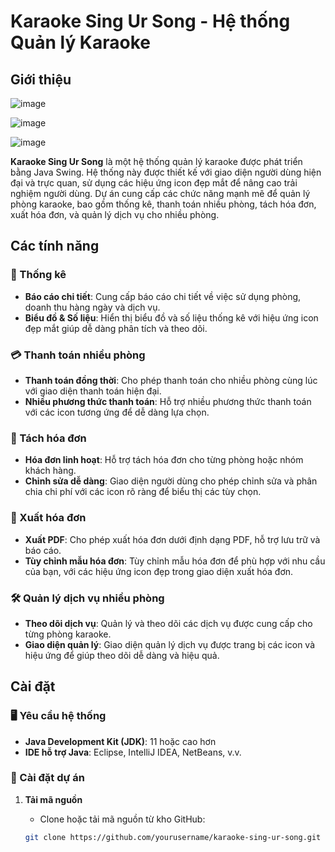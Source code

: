 # Karaoke Sing Ur Song - Hệ thống Quản lý Karaoke

## Giới thiệu

![image](https://github.com/user-attachments/assets/6e76c4eb-6c28-4a1d-ace7-efe1a6c91f87)

![image](https://github.com/user-attachments/assets/6359e52e-bc35-437b-b5de-856744ae8509)

![image](https://github.com/user-attachments/assets/c97d4640-9eb2-4905-9a1b-e7c87f27707b)

**Karaoke Sing Ur Song** là một hệ thống quản lý karaoke được phát triển bằng Java Swing. Hệ thống này được thiết kế với giao diện người dùng hiện đại và trực quan, sử dụng các hiệu ứng icon đẹp mắt để nâng cao trải nghiệm người dùng. Dự án cung cấp các chức năng mạnh mẽ để quản lý phòng karaoke, bao gồm thống kê, thanh toán nhiều phòng, tách hóa đơn, xuất hóa đơn, và quản lý dịch vụ cho nhiều phòng.

## Các tính năng

### 🎯 Thống kê
- **Báo cáo chi tiết**: Cung cấp báo cáo chi tiết về việc sử dụng phòng, doanh thu hàng ngày và dịch vụ.
- **Biểu đồ & Số liệu**: Hiển thị biểu đồ và số liệu thống kê với hiệu ứng icon đẹp mắt giúp dễ dàng phân tích và theo dõi.
  

### 💳 Thanh toán nhiều phòng
- **Thanh toán đồng thời**: Cho phép thanh toán cho nhiều phòng cùng lúc với giao diện thanh toán hiện đại.
- **Nhiều phương thức thanh toán**: Hỗ trợ nhiều phương thức thanh toán với các icon tương ứng để dễ dàng lựa chọn.

### 📜 Tách hóa đơn
- **Hóa đơn linh hoạt**: Hỗ trợ tách hóa đơn cho từng phòng hoặc nhóm khách hàng.
- **Chỉnh sửa dễ dàng**: Giao diện người dùng cho phép chỉnh sửa và phân chia chi phí với các icon rõ ràng để biểu thị các tùy chọn.

### 📑 Xuất hóa đơn
- **Xuất PDF**: Cho phép xuất hóa đơn dưới định dạng PDF, hỗ trợ lưu trữ và báo cáo.
- **Tùy chỉnh mẫu hóa đơn**: Tùy chỉnh mẫu hóa đơn để phù hợp với nhu cầu của bạn, với các hiệu ứng icon đẹp trong giao diện xuất hóa đơn.

### 🛠️ Quản lý dịch vụ nhiều phòng
- **Theo dõi dịch vụ**: Quản lý và theo dõi các dịch vụ được cung cấp cho từng phòng karaoke.
- **Giao diện quản lý**: Giao diện quản lý dịch vụ được trang bị các icon và hiệu ứng để giúp theo dõi dễ dàng và hiệu quả.

## Cài đặt

### 🖥️ Yêu cầu hệ thống

- **Java Development Kit (JDK)**: 11 hoặc cao hơn
- **IDE hỗ trợ Java**: Eclipse, IntelliJ IDEA, NetBeans, v.v.

### 🔧 Cài đặt dự án

1. **Tải mã nguồn**

   - Clone hoặc tải mã nguồn từ kho GitHub:

   ```bash
   git clone https://github.com/yourusername/karaoke-sing-ur-song.git
